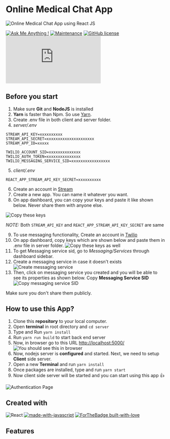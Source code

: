 # Online Medical Chat App

![Online Medical Chat App using React JS](https://user-images.githubusercontent.com/71302066/171992846-06f76204-d380-4bc6-8438-2261713d8dda.png)

[![Ask Me Anything !](https://img.shields.io/badge/Ask%20me-anything-1abc9c.svg)](https://github.com/Technical-Shubham-tech)
[![Maintenance](https://img.shields.io/badge/Maintained%3F-yes-green.svg)](https://github.com/Technical-Shubham-tech/medical-chat-app/commits/main)
[![GitHub license](https://img.shields.io/github/license/Naereen/StrapDown.js.svg)](https://github.com/Technical-Shubham-tech/medical-chat-app/blob/main/LICENSE.md)
[![GitHub branches](https://badgen.net/github/branches/Naereen/Strapdown.js)](https://github.com/Technical-Shubham-tech/medical-chat-app/branches)

## Before you start
1. Make sure **Git** and **NodeJS** is installed
2. **Yarn** is faster than Npm. So use [Yarn](https://classic.yarnpkg.com/lang/en/docs/install/).
3. Create .env file in both client and server folder.
4. _server/.env_
```
STREAM_API_KEY=xxxxxxxxxx
STREAM_API_SECRET=xxxxxxxxxxxxxxxxxxxxx
STREAM_APP_ID=xxxxx

TWILIO_ACCOUNT_SID=xxxxxxxxxxxxxx
TWILIO_AUTH_TOKEN=xxxxxxxxxxxxxxx
TWILIO_MESSAGING_SERVICE_SID=xxxxxxxxxxxxxxxxx
```
5. _client/.env_
```
REACT_APP_STREAM_API_KEY_SECRET=xxxxxxxxxx
```

6. Create an account in [Stream](https://getstream.io/)
7. Create a new app. You can name it whatever you want.
8. On app dashboard, you can copy your keys and paste it like shown below. Never share them with anyone else.

![Copy these keys](https://user-images.githubusercontent.com/71302066/171994842-0a821356-0294-4a33-bac3-29b694eec10e.png)

*NOTE:* Both `STREAM_API_KEY` and `REACT_APP_STREAM_API_KEY_SECRET` are same

9. To use messaging functionality, Create an account in [Twilio](https://www.twilio.com/try-twilio)
10. On app dashboard, copy keys which are shown below and paste them in .env file in server folder.
![Copy these keys as well](https://user-images.githubusercontent.com/71302066/171995174-e6f39d41-fa6c-441c-ab1a-e50515d07f36.png)
11. To get Messaging service sid, go to _Messaging/Services_ through dashboard sidebar.
12. Create a messaging service in case it doesn't exists
![Create messaging service](https://user-images.githubusercontent.com/71302066/171995515-75ed7fb2-c995-4222-81e7-2d2d4e4428fb.png)
13. Then, click on messaging service you created and you will be able to see its properties as shown below. Copy **Messaging Service SID**
![Copy messaging service SID](https://user-images.githubusercontent.com/71302066/171995661-6897f4f6-d101-4057-a670-a3abfd169806.png)


Make sure you don't share them publicly.

## How to use this App?
1. Clone this **repository** to your local computer.
2. Open **terminal** in root directory and `cd server`
3. Type and Run `yarn install`
4. Run `yarn run build` to start back end server
5. Now, in browser go to this URL [http://localhost:5000/](http://localhost:5000/)
![You should see this in browser](https://user-images.githubusercontent.com/71302066/171993385-5cf8e702-dfb9-4986-ac2e-11980a8632c5.png)
6. Now, nodejs server is **configured** and started. Next, we need to setup **Client** side server.
7. Open a new **Terminal** and run `yarn install`
8. Once packages are installed, type and run `yarn start`
9. Now client side server will be started and you can start using this app :+1:

![Authentication Page](https://user-images.githubusercontent.com/71302066/171993613-4ea393c9-654a-4170-aede-8833206c22d5.png)

## Created with

![React](https://img.shields.io/badge/react-%2320232a.svg?style=for-the-badge&logo=react&logoColor=%2361DAFB)
[![made-with-javascript](https://img.shields.io/badge/Made%20with-JavaScript-1f425f.svg)](https://www.javascript.com)
[![ForTheBadge built-with-love](http://ForTheBadge.com/images/badges/built-with-love.svg)](https://GitHub.com/Naereen/)

## Features

